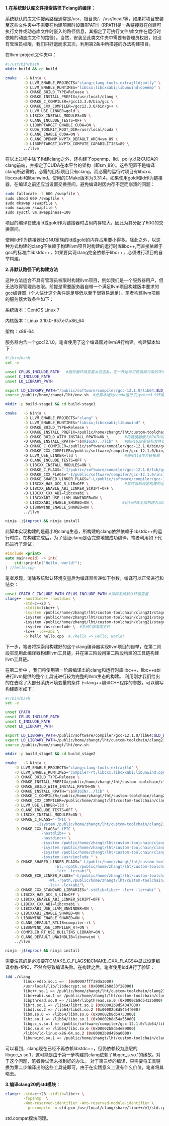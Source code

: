 **1.在系统默认库文件搜索路径下clang的编译：**

系统默认的库文件搜索路径通常是/usr、根目录/、/usr/local/等，如果将项目安装至这些文件夹中不需要在构建项目时设置RPATH（RPATH是一条链接器在创建可执行文件或动态库文件时嵌入的路径信息，其指定了可执行文件/库文件在运行时依赖的动态库文件的路径）。当然，安装至此类文件夹中需要有管理员权限，如没有管理员权限，我们只好退而求其次，利用第2条中所描述的办法构建项目。

在llvm-project文件夹中：
```bash
#!/usr/bin/bash
mkdir build && cd build 

cmake 	-G Ninja \
		-D LLVM_ENABLE_PROJECTS="clang;clang-tools-extra;lld;polly" \
		-D LLVM_ENABLE_RUNTIMES="libcxx;libcxxabi;libunwind;openmp" \
		-D CMAKE_BUILD_TYPE=Release \
		-D CMAKE_INSTALL_PREFIX=/usr/local/clang \
		-D CMAKE_C_COMPILER=/gcc13.3.0/bin/gcc \
		-D CMAKE_CXX_COMPILER=/gcc13.3.0/bin/g++ \
		-D LLVM_USE_LINKER=gold \
		-D LIBCXX_INSTALL_MODULES=ON \
		-D CLANG_INCLUDE_TESTS=OFF \
		-D LIBOMPTARGET_ENABLE_CUDA=ON \
		-D CUDA_TOOLKIT_ROOT_DIR=/usr/local/cuda \
		-D CLANG_ENABLE_CUDA=ON \
		-D CLANG_OPENMP_NVPTX_DEFAULT_ARCH=sm_89 \
		-D LIBOMPTARGET_NVPTX_COMPUTE_CAPABILITIES=89 \
		../llvm
```

在以上过程中除了构建clang之外，还构建了openmp、lld、polly以及CUDA的clang前端，并指定了CUDA在本平台的架构（即sm_89）。这些配置不是编译clang所必需的，必需的目标项目只有clang，而必需的运行时项目有libcxx、libcxxabi和libunwind。使用的CMake版本为3.31.4。如果使用gold和ld作为链接器，在编译之前还应当设置交换空间，避免编译时因内存不足而崩溃的问题：

```bash
sudo fallocate -l 60G /swapfile \
sudo chmod 600 /swapfile \
sudo mkswap /swapfile \
sudo swapon /swapfile \
sudo sysctl vm.swappiness=100
```

项目的编译在使用ld或gold作为链接器时占用内存较大，因此为其分配了60G的交换空间。

使用lld作为链接器比GNU家族的ld或gold的内存占用要小得多。除此之外，以这种方式构建的clang不依赖于构建llvm项目时构建的运行时库libc++,而直接依赖于gcc的标准库libstdc++，如果要实现clang完全依赖于libc++，必须进行项目的自举构建。

**2.非默认路径下的构建方法**

这种方法适合不具有管理员权限时构建llvm项目，例如我们是一个服务器用户，但无法取得管理员权限。前提是需要服务器自带一个满足llvm项目构建版本要求的gcc编译器（个人估计这个条件是足够低以至于很容易满足）。笔者构建llvm项目的服务器大致条件如下：

系统版本：CentOS Linux 7

内核版本：Linux 3.10.0-957.el7.x86_64

架构：x86-64

服务器内含一个gcc12.1.0，笔者使用了这个编译器对llvm进行构建。构建脚本如下：

```bash
#!/bin/bash
set -e

unset CPLUS_INCLUDE_PATH   #服务器环境变量太过混乱，在一开始将可能造成污染的环境变量全部清除
unset C_INCLUDE_PATH
unset LD_LIBRARY_PATH

export LD_LIBRARY_PATH="/public/software/compiler/gcc-12.1.0/lib64:$LD_LIBRARY_PATH"
source /public/home/zhangt/lht/env.sh  #此脚本通过conda运行了python3.9环境

mkdir -p build-stage1 && cd build-stage1

cmake   -G Ninja \
        -D LLVM_ENABLE_PROJECTS="clang" \
        -D LLVM_ENABLE_RUNTIMES="libcxx;libcxxabi;libunwind" \
        -D CMAKE_BUILD_TYPE=Release \
        -D CMAKE_INSTALL_PREFIX=/public/home/zhangt/lht/custom-toolchain/clang21/stage1 \
        -D CMAKE_BUILD_WITH_INSTALL_RPATH=ON \       #将链接器嵌入RPATH设定为ON
        -D CMAKE_INSTALL_RPATH="\$ORIGIN/../lib" \	 #$ORIGIN是目标文件安装时的路径，$ORIGIN/../lib保证了安装时的库文件和可执行文件都依赖于库文件
        -D CMAKE_C_COMPILER=/public/software/compiler/gcc-12.1.0/bin/gcc \    #gcc的路径
        -D CMAKE_CXX_COMPILER=/public/software/compiler/gcc-12.1.0/bin/g++ \  #g++的路径
        -D LLVM_USE_LINKER=lld \					 #使用lld作为链接器
        -D CLANG_INCLUDE_TESTS=OFF \
        -D LIBCXX_INSTALL_MODULES=ON \
        -D CMAKE_C_FLAGS="-I/public/software/compiler/gcc-12.1.0/lib/gcc/x86_64-pc-linux-gnu/12.1.0/include/** " \
        -D CMAKE_CXX_FLAGS="-I/public/software/compiler/gcc-12.1.0/include/c++/12.1.0/**" \
        -D CMAKE_SHARED_LINKER_FLAGS="-L/public/software/compiler/gcc-12.1.0/lib64/** -Wl,-rpath,/public/software/compiler/gcc-12.1.0/lib64"\
        -D LIBCXX_HAS_GCC_S_LIB=OFF \                #显式强制设定构建的运行时库依赖于clang的abi
        -D LIBCXX_ENABLE_ABI_LINKER_SCRIPT=OFF \    
        -D LIBCXX_CXX_ABI=libcxxabi \
        -D LIBCXXABI_USE_LLVM_UNWINDER=ON \
        -D LIBCXXABI_ENABLE_SHARED=ON \             #运行时库全部构建为动态库
        -D LIBUNWIND_ENABLE_SHARED=ON \
        ../llvm

ninja -j$(nproc) && ninja install
```

此脚本实现构建的是最小的clang生态，所构建的clang依然依赖于libstdc++的运行时库。在构建完成后，为了验证clang是否完整地被成功编译，笔者利用如下代码进行了测试：

```C++
#include <print>
auto main(void) -> int{
	std::println("Hello, world!");
} //hello.cpp
```

笔者发现，消除系统默认环境变量后为编译器传递如下参数，编译可以正常进行和结束：

```bash
unset CPATH C_INCLUDE_PATH CPLUS_INCLUDE_PATH #消除系统默认环境变量
clang++ -nostdinc++ -nostdinc \
		-std=c++23 \
		-stdlib=libc++ \
		-isystem /public/home/zhangt/lht/custom-toolchain/clang21/stage1/include/c++/v1 \ #libc++库文件路径
		-isystem /public/home/zhangt/lht/custom-toolchain/clang21/stage1/include/x86_64-unknown-linux-gnu/c++/v1 \ #<__config_site>路径
		-isystem /public/home/zhangt/lht/custom-toolchain/clang21/stage1/lib/clang/21/include \  #clang内部头文件路径
		-isystem /usr/include \  #系统C标准库文件
		-lc++ -lc++abi \
		-o hello hello.cpp  #./hello => Hello, world!
```

下一步，笔者将探索用构建好的这个clang编译器实现llvm项目的自举，在第二阶段实现用此编译器构建llvm工具链，并在第三阶段用第二阶段构建的工具链构建llvm工具链。

在第二步中 ，我们将使用第一阶段编译出的clang和运行时库libc++、libc++abi进行llvm提供的整个工具链进行较为完整的llvm生态的构建。
利用刚才我们给出的在去除了大部分系统环境变量的条件下clang++编译C++程序的参数，可以编写构建脚本如下：

```bash
#!/bin/bash
set -e

unset CPATH
unset CPLUS_INCLUDE_PATH
unset C_INCLUDE_PATH
unset LD_LIBRARY_PATH

export LD_LIBRARY_PATH=/public/software/compiler/gcc-12.1.0/lib64:$LD_LIBRARY_PATH
export LD_LIBRARY_PATH=/public/home/zhangt/lht/custom-toolchain/clang21/stage1/lib/x86_64-unknown-linux-gnu:$LD_LIBRARY_PATH
source /public/home/zhangt/lht/env.sh

mkdir -p build_stage2 && cd build_stage2

cmake	-G Ninja \
	-D LLVM_ENABLE_PROJECTS="clang;clang-tools-extra;lld" \
	-D LLVM_ENABLE_RUNTIMES="compiler-rt;libcxx;libcxxabi;libunwind;openmp" \
	-D CMAKE_BUILD_TYPE=Release \
	-D CMAKE_INSTALL_PREFIX=/public/home/zhangt/lht/custom-toolchain/clang21/stage2 \
	-D CMAKE_BUILD_WITH_INSTALL_RPATH=ON \
	-D CMAKE_INSTALL_RPATH="\$ORIGIN/../lib" \
	-D CMAKE_C_COMPILER=/public/home/zhangt/lht/custom-toolchain/clang21/stage1/bin/clang \
	-D CMAKE_CXX_COMPILER=/public/home/zhangt/lht/custom-toolchain/clang21/stage1/bin/clang++ \
	-D LLVM_USE_LINKER=lld \
	-D CLANG_INCLUDE_TESTS=OFF \
	-D LIBCXX_INSTALL_MODULES=ON \
	-D CMAKE_C_FLAGS="-fPIC \
			  -isystem /public/home/zhangt/lht/custom-toolchain/clang21/stage1/lib/clang/21/include" \
	-D CMAKE_CXX_FLAGS="-fPIC \
			    -nostdlib++ \
			    -nostdinc++ \
			    -isystem /public/home/zhangt/lht/custom-toolchain/clang21/stage1/include/c++/v1 \
			    -isystem /public/home/zhangt/lht/custom-toolchain/clang21/stage1/include/x86_64-unknown-linux-gnu/c++/v1 \
			    -isystem /public/home/zhangt/lht/custom-toolchain/clang21/stage1/lib/clang/21/include \
			    -isystem /usr/include " \
	-D CMAKE_SHARED_LINKER_FLAGS="-L/public/home/zhangt/lht/custom-toolchain/clang21/stage1/lib/x86_64-unknown-linux-gnu \
				      -Wl,-rpath,/public/home/zhangt/lht/custom-toolchain/clang21/stage1/lib/x86_64-unknown-linux-gnu \
				      -lc++ -lc++abi"\
	-D CMAKE_EXE_LINKER_FLAGS="-L/public/home/zhangt/lht/custom-toolchain/clang21/stage1/lib/x86_64-unknown-linux-gnu \
				   -Wl,-rpath,/public/home/zhangt/lht/custom-toolchain/clang21/stage1/lib/x86_64-unknown-linux-gnu \
				   -lc++ -lc++abi"\
	-D CMAKE_CXX_STANDARD_LIBRARIES="-stdlib=libc++ -lc++ -lc++abi" \
	-D LIBCXX_HAS_GCC_S_LIB=OFF \
	-D LIBCXX_ENABLE_ABI_LINKER_SCRIPT=OFF \
	-D LIBCXX_CXX_ABI=libcxxabi \
	-D LIBCXXABI_USE_LLVM_UNWINDER=ON \
	-D LIBCXXABI_ENABLE_SHARED=ON \
	-D LIBUNWIND_ENABLE_SHARED=ON \
	-D CLANG_DEFAULT_RTLIB=compiler-rt \
	-D LIBUNWIND_USE_COMPILER_RT=ON \
	-D COMPILER_RT_USE_BUILTINS_LIBRARY=ON \
	-D CLANG_DEFAULT_UNWINDLIB=libunwind \
	../llvm

ninja -j$(nproc) && ninja install
```
需要注意的是必须要在CMAKE_C_FLAGS和CMAKE_CXX_FLAGS中显式设定编译参数-fPIC，不然会导致编译失败。在构建之后，笔者使用ldd进行了验证：

```bash
ldd ./clang 
        linux-vdso.so.1 =>  (0x00007fff39da3000)
        /usr/local/lib/libdecrypt.so (0x00002b8d53f28000)
        libc++.so.1 => /public/home/zhangt/lht/custom-toolchain/clang21/stage1/lib/x86_64-unknown-linux-gnu/libc++.so.1 (0x00002b8d49bc4000)
        libc++abi.so.1 => /public/home/zhangt/lht/custom-toolchain/clang21/stage1/lib/x86_64-unknown-linux-gnu/libc++abi.so.1 (0x00002b8d49cd2000)
        libpthread.so.0 => /lib64/libpthread.so.0 (0x00002b8d5412b000)
        librt.so.1 => /lib64/librt.so.1 (0x00002b8d54347000)
        libdl.so.2 => /lib64/libdl.so.2 (0x00002b8d5454f000)
        libm.so.6 => /lib64/libm.so.6 (0x00002b8d54753000)
        libz.so.1 => /lib64/libz.so.1 (0x00002b8d54a55000)
        libgcc_s.so.1 => /public/software/compiler/gcc-12.1.0/lib64/libgcc_s.so.1 (0x00002b8d54c6b000)
        libc.so.6 => /lib64/libc.so.6 (0x00002b8d54e89000)
        /lib64/ld-linux-x86-64.so.2 (0x00002b8d49ba0000)
        libunwind.so.1 => /public/home/zhangt/lht/custom-toolchain/clang21/stage1/lib/x86_64-unknown-linux-gnu/libunwind.so.1 (0x00002b8d49d4a000)
```

可以看到，clang现在已经不再依赖libstdc++，但仍依赖较为底层的libgcc_s.so.1，这可能是由于第一步构建的clang依赖了libgcc_s.so.1的缘故。对于这个问题，笔者尝试但未找到好的办法。
对于第三步的编译，只需要将工具链换为第二步编译出的这些工具链即可，由于在实践意义上没有什么价值，笔者将其略去。

**3.编译clang20的std模块：**

```bash
clang++ -std=c++23 -stdlib=libc++ \
		-fopenmp  \
		-Wno-reserved-identifier -Wno-reserved-module-identifier \
		--precompile -o std.pcm /usr/local/clang/share/libc++/v1/std.cppm
```

std.compat模块同理。

